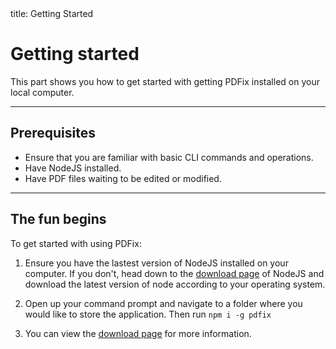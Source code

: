 <frontmatter>
  title: Getting Started
</frontmatter>

<br>

# Getting started

This part shows you how to get started with getting PDFix installed on your local computer.

---

## Prerequisites

- Ensure that you are familiar with basic CLI commands and operations.
- Have NodeJS installed.
- Have PDF files waiting to be edited or modified.

---

## The fun begins

To get started with using PDFix:

1. Ensure you have the lastest version of NodeJS installed on your computer. If you don't, head down to the [download page](https://nodejs.org/en/download/package-manager) of NodeJS and download the latest version of node according to your operating system.

2. Open up your command prompt and navigate to a folder where you would like to store the application. Then run `npm i -g pdfix`

3. You can view the [download page](https://www.npmjs.com/package/pdfix) for more information.
